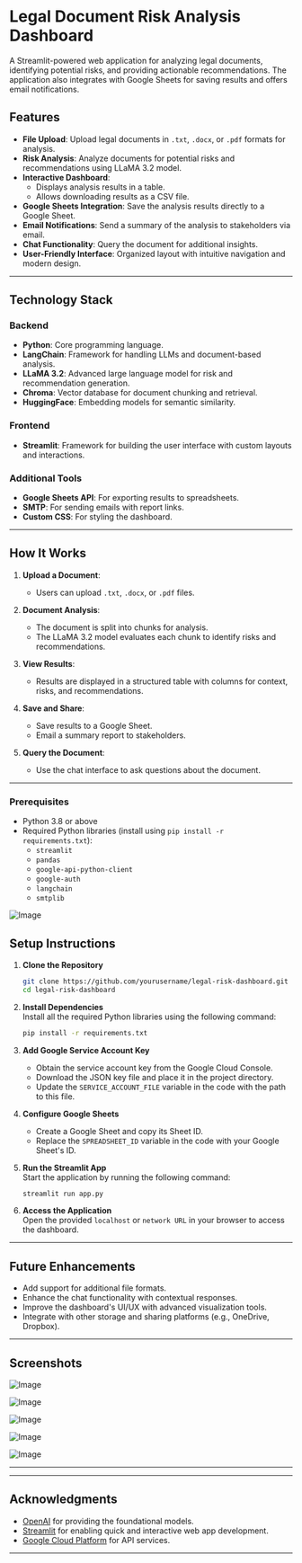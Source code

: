 # Legal Document Risk Analysis Dashboard

A Streamlit-powered web application for analyzing legal documents, identifying potential risks, and providing actionable recommendations. The application also integrates with Google Sheets for saving results and offers email notifications.

## Features

- **File Upload**: Upload legal documents in `.txt`, `.docx`, or `.pdf` formats for analysis.
- **Risk Analysis**: Analyze documents for potential risks and recommendations using LLaMA 3.2 model.
- **Interactive Dashboard**:
  - Displays analysis results in a table.
  - Allows downloading results as a CSV file.
- **Google Sheets Integration**: Save the analysis results directly to a Google Sheet.
- **Email Notifications**: Send a summary of the analysis to stakeholders via email.
- **Chat Functionality**: Query the document for additional insights.
- **User-Friendly Interface**: Organized layout with intuitive navigation and modern design.

---


## Technology Stack

### Backend
- **Python**: Core programming language.
- **LangChain**: Framework for handling LLMs and document-based analysis.
- **LLaMA 3.2**: Advanced large language model for risk and recommendation generation.
- **Chroma**: Vector database for document chunking and retrieval.
- **HuggingFace**: Embedding models for semantic similarity.

### Frontend
- **Streamlit**: Framework for building the user interface with custom layouts and interactions.

### Additional Tools
- **Google Sheets API**: For exporting results to spreadsheets.
- **SMTP**: For sending emails with report links.
- **Custom CSS**: For styling the dashboard.


---

## How It Works

1. **Upload a Document**:
   - Users can upload `.txt`, `.docx`, or `.pdf` files.

2. **Document Analysis**:
   - The document is split into chunks for analysis.
   - The LLaMA 3.2 model evaluates each chunk to identify risks and recommendations.

3. **View Results**:
   - Results are displayed in a structured table with columns for context, risks, and recommendations.

4. **Save and Share**:
   - Save results to a Google Sheet.
   - Email a summary report to stakeholders.

5. **Query the Document**:
   - Use the chat interface to ask questions about the document.

---
### Prerequisites
- Python 3.8 or above
- Required Python libraries (install using `pip install -r requirements.txt`):
    - `streamlit`
    - `pandas`
    - `google-api-python-client`
    - `google-auth`
    - `langchain`
    - `smtplib`


![Image](https://github.com/user-attachments/assets/800262a2-6cd4-409d-a74b-756524d9d46a)
## Setup Instructions

1. **Clone the Repository**
   ```bash
   git clone https://github.com/yourusername/legal-risk-dashboard.git
   cd legal-risk-dashboard
   ```

2. **Install Dependencies**  
   Install all the required Python libraries using the following command:

   ```bash
   pip install -r requirements.txt
   ```

3. **Add Google Service Account Key**  
   - Obtain the service account key from the Google Cloud Console.
   - Download the JSON key file and place it in the project directory.
   - Update the `SERVICE_ACCOUNT_FILE` variable in the code with the path to this file.

4. **Configure Google Sheets**  
   - Create a Google Sheet and copy its Sheet ID.
   - Replace the `SPREADSHEET_ID` variable in the code with your Google Sheet's ID.

5. **Run the Streamlit App**  
   Start the application by running the following command:

   ```bash
   streamlit run app.py
   ```

6. **Access the Application**  
   Open the provided `localhost` or `network URL` in your browser to access the dashboard.

---

## Future Enhancements

- Add support for additional file formats.
- Enhance the chat functionality with contextual responses.
- Improve the dashboard's UI/UX with advanced visualization tools.
- Integrate with other storage and sharing platforms (e.g., OneDrive, Dropbox).

---

## Screenshots

![Image](https://github.com/user-attachments/assets/3abae01c-67ea-4d40-8aab-e312ee3d613e)

![Image](https://github.com/user-attachments/assets/4426d1ce-16f3-400b-968e-6edf7c530644)

![Image](https://github.com/user-attachments/assets/862a4834-5294-48ad-b6d7-5d9a89c95148)

![Image](https://github.com/user-attachments/assets/03a7f9c3-6717-45dd-8a01-8a3b032c8a0a)

![Image](https://github.com/user-attachments/assets/a0be65ff-bf57-4494-8f7c-6570784d0990)

---


---

## Acknowledgments

- [OpenAI](https://www.openai.com/) for providing the foundational models.
- [Streamlit](https://streamlit.io/) for enabling quick and interactive web app development.
- [Google Cloud Platform](https://cloud.google.com/) for API services.

---
